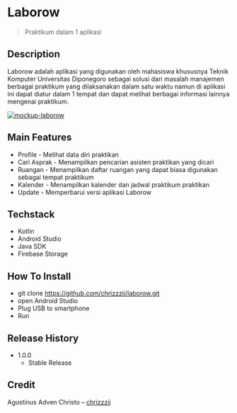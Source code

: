 # Laborow

> Praktikum dalam 1 aplikasi

## Description
Laborow adalah aplikasi yang digunakan oleh mahasiswa khususnya Teknik Komputer Universitas Diponegoro sebagai solusi dari masalah manajemen berbagai praktikum yang dilaksanakan dalam satu waktu namun di aplikasi ini dapat diatur dalam 1 tempat dan dapat melihat berbagai informasi lainnya mengenai praktikum.

<a href="https://ibb.co/qJZDnPZ"><img src="https://i.ibb.co/SfL6x9L/mockup-laborow.png" alt="mockup-laborow" border="0" /></a> 

## Main Features

- Profile - Melihat data diri praktikan
- Cari Asprak - Menampilkan pencarian asisten praktikan yang dicari
- Ruangan - Menampilkan daftar ruangan yang dapat biasa digunakan sebagai tempat praktikum
- Kalender - Menampilkan kalender dan jadwal praktikum praktikan
- Update - Memperbarui versi aplikasi Laborow

## Techstack

- Kotlin
- Android Studio
- Java SDK
- Firebase Storage

## How To Install

- git clone https://github.com/chrizzzii/laborow.git
- open Android Studio
- Plug USB to smartphone
- Run

## Release History

- 1.0.0
  - Stable Release
  
## Credit

Agustinus Adven Christo – [chrizzzii](https://github.com/chrizzzii)
